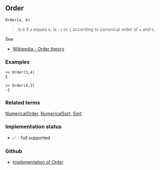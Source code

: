 ## Order

```
Order(a, b)
```

> is `0` if `a` equals `b`. Is `-1` or `1` according to canonical order of `a` and `b`.
 
See
* [Wikipedia - Order theory](https://en.wikipedia.org/wiki/Order_theory)

### Examples

```
>> Order(3,4)
1

>> Order(4,3)
-1
```

### Related terms 
[NumericalOrder](NumericalOrder.md), [NumericalSort](NumericalSort.md), [Sort](Sort.md)






### Implementation status

* &#x2705; - full supported

### Github

* [Implementation of Order](https://github.com/axkr/symja_android_library/blob/master/symja_android_library/matheclipse-core/src/main/java/org/matheclipse/core/builtin/StructureFunctions.java#L1354) 
